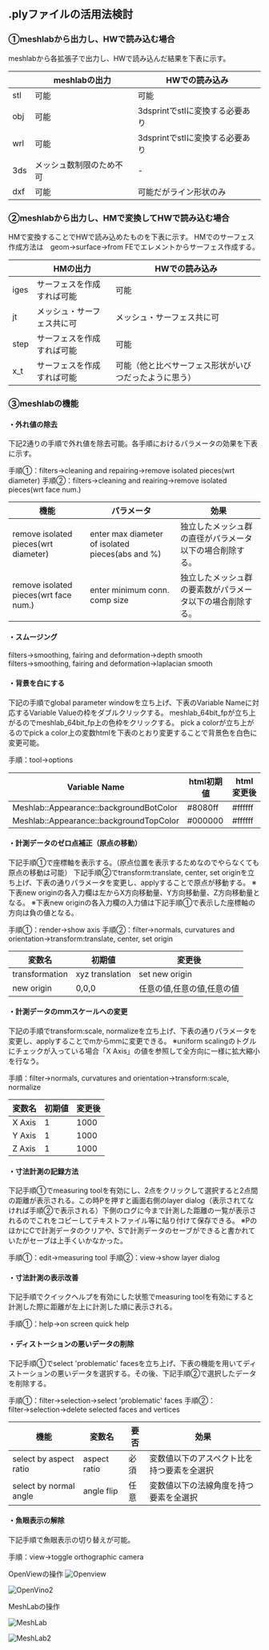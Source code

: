 ## .plyファイルの活用法検討

### ①meshlabから出力し、HWで読み込む場合
meshlabから各拡張子で出力し、HWで読み込んだ結果を下表に示す。

||meshlabの出力|HWでの読み込み|
|--|----|--|
|stl|可能|可能|
|obj|可能|3dsprintでstlに変換する必要あり|
|wrl|可能|3dsprintでstlに変換する必要あり|
|3ds|メッシュ数制限のため不可|-|
|dxf|可能|可能だがライン形状のみ|

### ②meshlabから出力し、HMで変換してHWで読み込む場合
HMで変換することでHWで読み込めたものを下表に示す。
HMでのサーフェス作成方法は　geom→surface→from FEでエレメントからサーフェス作成する。

||HMの出力|HWでの読み込み|
|--|--|--|
|iges|サーフェスを作成すれば可能|可能|
|jt|メッシュ・サーフェス共に可|メッシュ・サーフェス共に可|
|step|サーフェスを作成すれば可能|可能|
|x_t|サーフェスを作成すれば可能|可能（他と比べサーフェス形状がいびつだったように思う）|

### ③meshlabの機能

#### ・外れ値の除去
下記2通りの手順で外れ値を除去可能。各手順におけるパラメータの効果を下表に示す。

手順①：filters→cleaning and repairing→remove isolated pieces(wrt diameter)
手順②：filters→cleaning and reairing→remove isolated pieces(wrt face num.)

|機能|パラメータ|効果|
|--|--|--|
|remove isolated pieces(wrt diameter)|enter max diameter of isolated pieces(abs and %)|独立したメッシュ群の直径がパラメータ以下の場合削除する。|
|remove isolated pieces(wrt face num.)|enter minimum conn. comp size|独立したメッシュ群の要素数がパラメータ以下の場合削除する。|

#### ・スムージング
filters→smoothing, fairing and deformation→depth smooth
filters→smoothing, fairing and deformation→laplacian smooth

#### ・背景を白にする
下記の手順でglobal parameter windowを立ち上げ、下表のVariable Nameに対応するVariable Valueの枠をダブルクリックする。
meshlab_64bit_fpが立ち上がるのでmeshlab_64bit_fp上の色枠をクリックする。
pick a colorが立ち上がるのでpick a color上の変数htmlを下表のとおり変更することで背景色を白色に変更可能。

手順：tool→options

|Variable Name|html初期値|html変更後|
|--|--|--|
|Meshlab::Appearance::backgroundBotColor|#8080ff|#ffffff|
|Meshlab::Appearance::backgroundTopColor|#000000|#ffffff|

#### ・計測データのゼロ点補正（原点の移動）
下記手順①で座標軸を表示する。（原点位置を表示するためなのでやらなくても原点の移動は可能）
下記手順②でtransform:translate, center, set originを立ち上げ、下表の通りパラメータを変更し、applyすることで原点が移動する。
※下表new originの各入力欄は左からX方向移動量、Y方向移動量、Z方向移動量となる。
※下表new originの各入力欄の入力値は下記手順①で表示した座標軸の方向は負の値となる。

手順①：render→show axis
手順②：filter→normals, curvatures and orientation→transform:translate, center, set origin 

|変数名|初期値|変更後|
|--|--|--|
|transformation|xyz translation|set new origin|
|new origin|0,0,0|任意の値,任意の値,任意の値|

#### ・計測データのｍｍスケールへの変更
下記の手順でtransform:scale, normalizeを立ち上げ、下表の通りパラメータを変更し、applyすることでmからmmに変更できる。
※uniform scalingのトグルにチェックが入っている場合「X Axis」の値を参照して全方向に一様に拡大縮小を行なう。

手順：filter→normals, curvatures and orientation→transform:scale, normalize

|変数名|初期値|変更後|
|--|--|--|
|X Axis|1|1000|
|Y Axis|1|1000|
|Z Axis|1|1000|

#### ・寸法計測の記録方法
下記手順①でmeasuring toolを有効にし、2点をクリックして選択すると2点間の距離が表示される。この時Pを押すと画面右側のlayer dialog（表示されてなければ手順②で表示される）下側のログに今まで計測した距離の一覧が表示されるのでこれをコピーしてテキストファイル等に貼り付けて保存できる。
※PのほかにCで計測データのクリアや、Sで計測データのセーブができると書かれていたがセーブは上手くいかなかった。

手順①：edit→measuring tool
手順②：view→show layer dialog

#### ・寸法計測の表示改善
下記手順でクイックヘルプを有効にした状態でmeasuring toolを有効にすると計測した際に距離が左上に計測した順に表示される。

手順①：help→on screen quick help

#### ・ディストーションの悪いデータの削除
下記手順①でselect 'problematic' facesを立ち上げ、下表の機能を用いてディストーションの悪いデータを選択する。その後、下記手順②で選択したデータを削除する。

手順①：filter→selection→select 'problematic' faces
手順②：filter→selection→delete selected faces and vertices

|機能|変数名|要否|効果|
|--|--|--|--|
|select by aspect ratio|aspect ratio|必須|変数値以下のアスペクト比を持つ要素を全選択|
|select by normal angle|angle flip|任意|変数値以下の法線角度を持つ要素を全選択|

#### ・魚眼表示の解除
下記手順で魚眼表示の切り替えが可能。

手順：view→toggle orthographic camera

OpenViewの操作
![Openview](Openview.bmp)

![OpenVino2](OpenVino2.bmp)

MeshLabの操作

![MeshLab](MeshLab.bmp)

![MeshLab2](MeshLab2.bmp)
